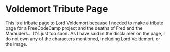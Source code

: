 # Voldemort Tribute Page
This is a tribute page to Lord Voldemort because I needed to make a tribute page for a FreeCodeCamp project and the deaths of Fred and the Marauders... It's just too soon.
As I have said in the disclaimer on the page, I do not own any of the characters mentioned, including Lord Voldemort, or the image.